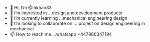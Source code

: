 - 👋 Hi, I’m @Ihkhan33
- 👀 I’m interested in ...design and development products 
- 🌱 I’m currently learning ...mechanical engineering design 
- 💞️ I’m looking to collaborate on ... project on design engineering in mechanical 
- 📫 How to reach me ...whatsapp +447880347194

<!---
Ihkhan33/Ihkhan33 is a ✨ special ✨ repository because its `README.md` (this file) appears on your GitHub profile.
You can click the Preview link to take a look at your changes.
--->
